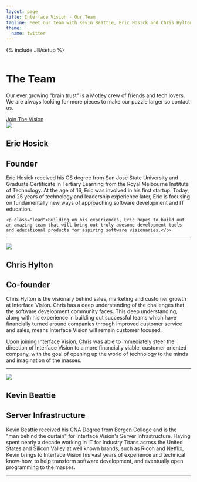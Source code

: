 ```yaml
---
layout: page
title: Interface Vision - Our Team
tagline: Meet our team with Kevin Beattie, Eric Hosick and Chris Hylton.
theme:
  name: twitter
---
```

{% include JB/setup %}

<!-- Carousel ================================================== -->
<div id="myCarousel" class="carousel slide">
  <div class="carousel-inner">
    <div class="item active">
      <img src="{{ ASSET_PATH }}/img/carousel/slide-06.jpg" alt="">
      <div class="container">
        <div class="carousel-caption">
          <h1>The Team</h1>
          <p class="lead">Our ever growing "brain trust" is a Motley crew of friends and tech lovers.  We are always looking for more pieces to make our puzzle larger so contact us.</p>
          <a class="btn btn-large btn-primary" href="#">Join The Vision</a>
        </div> <!-- carousel-caption -->
      </div> <!-- container -->
    </div> <!-- item active -->
  </div> <!-- carousel-inner -->
</div>

<!-- Marketing Messaging and Featurettes ================================================== -->
<!-- Wrap the rest of the page in another container to center all the content. -->

<div class="container marketing">
  <div class="featurette">
    <img class="featurette-image pull-right" src="{{ ASSET_PATH }}/img/team/ericHosick.png">
    <h2 class="featurette-heading">Eric Hosick</h2>
    <h2 class="featurette-heading muted">Founder</h2>
    <p class="lead">Eric Hosick received his CS degree from San Jose State University and Graduate Certificate in Tertiary Learning from the Royal Melbourne Institute of Technology. At the age of 16, Eric was involved in his first startup. Today, and 25 years of technology and leadership experience later, Eric is focusing on fundamentally new ways of approaching software development and IT education.</p>
	
	<p class="lead">Building on his experiences, Eric hopes to build out an amazing team that will bring out truly awesome development tools and educational products for aspiring software visionaries.</p>
  </div> <!-- featurette -->
  <hr class="featurette-divider">
  <div class="featurette">
    <img class="featurette-image pull-left" src="{{ ASSET_PATH }}/img/team/chrisHylton.png">
    <h2 class="featurette-heading">Chris Hylton</h2>
    <h2 class="featurette-heading muted">Co-founder</h2>
    <p class="lead">Chris Hylton is the visionary behind sales, marketing and customer growth at Interface Vision. Chris has a deep understanding of the challenges that the software development community faces. This deep understanding, along with his experience in building out successful teams which have financially turned around companies through improved customer service and sales, means Interface Vision will remain customer focused.</p>	
	<p class="lead">Upon joining Interface Vision, Chris was able to immediately steer the direction of Interface Vision to a more financially viable, customer oriented company, with the goal of opening up the world of technology to the minds and imagination of the masses.</p>

  </div> <!-- featurette -->
  <hr class="featurette-divider">
  <div class="featurette">
    <img class="featurette-image pull-right" src="{{ ASSET_PATH }}/img/team/kevinBeattie.png">
    <h2 class="featurette-heading">Kevin Beattie</h2>
    <h2 class="featurette-heading muted">Server Infrastructure</h2>
    <p class="lead">Kevin Beattie received his CNA Degree from Bergen College and is the "man behind the curtain" for Interface Vision's Server Infrastructure. Having spent nearly a decade working in IT for Industry Titans across the United States and Silicon Valley at well known brands, such as Ricoh and Netflix, Kevin brings to Interface Vision his vast years of experience and technical know-how, to help transform software development, and eventually open programming to the masses.</p>
  </div> <!-- featurette -->
  <hr class="featurette-divider">

</div>

<script src="{{ ASSET_PATH }}/js/holder/holder.js"></script>






